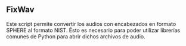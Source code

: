 ## FixWav
Este script permite convertir los audios con encabezados en formato SPHERE al formato NIST. Ésto es necesario para poder utilizar librerías comunes de Python para abrir dichos archivos de audio.
